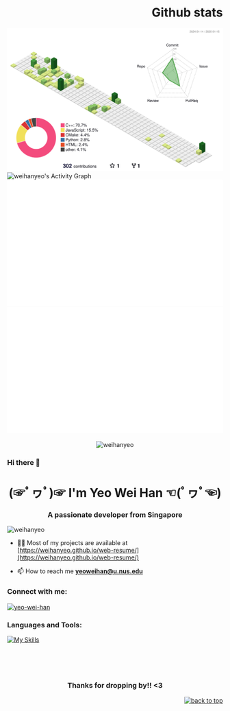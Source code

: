 <h1 align="right">Github stats</h1>
<div id="top"></div>
<picture>
  <source media="(prefers-color-scheme: dark)" srcset="https://raw.githubusercontent.com/weihanyeo/weihanyeo/master/profile-3d-contrib/profile-night-green.svg">
  <img alt="weihanyeo's GitHub Profile 3D Contrib" src="https://raw.githubusercontent.com/weihanyeo/weihanyeo/master/profile-3d-contrib/profile-green.svg">
</picture>

<picture>
  <source media="(prefers-color-scheme: dark)" srcset="https://github-readme-activity-graph.vercel.app/graph/?username=weihanyeo&bg_color=00000f&color=007bff&line=fac539&point=FFFFFF&hide_border=true">
  <img alt="weihanyeo's Activity Graph" src="https://github-readme-activity-graph.vercel.app/graph/?username=weihanyeo&bg_color=ffffff&color=007bff&line=47a042&point=255322&hide_border=true">
</picture>

<!-- https://github.com/jstrieb/github-stats -->
<div align="center">

<a href="https://github.com/weihanyeo/github-stats">
<picture>
  <source media="(prefers-color-scheme: dark)" srcset="https://raw.githubusercontent.com/weihanyeo/github-stats/master/generated/overview.svg#gh-dark-mode-only">
  <img alt="weihanyeo's github-stats" src="https://raw.githubusercontent.com/weihanyeo/github-stats/master/generated/overview.svg">
</picture>
</a>

<a href="https://github.com/weihanyeo/github-stats">
<picture>
  <source media="(prefers-color-scheme: dark)" srcset="https://raw.githubusercontent.com/weihanyeo/github-stats/master/generated/languages.svg#gh-dark-mode-only">
  <img alt="weihanyeo's github-stats" src="https://raw.githubusercontent.com/weihanyeo/github-stats/master/generated/languages.svg">
</picture>
</a>

<p><img align="center" src="https://github-readme-stats.vercel.app/api/top-langs?username=weihanyeo&show_icons=true&locale=en&layout=compact&theme=dark" alt="weihanyeo" /></p>

</div>

### Hi there 👋

<h1 align="center">(☞ﾟヮﾟ)☞  I'm Yeo Wei Han  ☜(ﾟヮﾟ☜)</h1>
<h3 align="center">A passionate developer from Singapore</h3>

<p align="left"> <img src="https://komarev.com/ghpvc/?username=weihanyeo&label=Profile%20views&color=0e75b6&style=flat" alt="weihanyeo" /> </p>

- 👨‍💻 Most of my projects are available at [https://weihanyeo.github.io/web-resume/](https://weihanyeo.github.io/web-resume/)

- 📫 How to reach me **yeoweihan@u.nus.edu**

<h3 align="left">Connect with me:</h3>
<p align="left">
<a href="https://linkedin.com/in/weihanyeo" target="blank"><img align="center" src="https://raw.githubusercontent.com/rahuldkjain/github-profile-readme-generator/master/src/images/icons/Social/linked-in-alt.svg" alt="yeo-wei-han" height="30" width="40" /></a>
</p>

<h3 align="left">Languages and Tools:</h3>

[![My Skills](https://skillicons.dev/icons?i=bash,c,cpp,css,figma,firebase,git,html,java,javascript,linux,mongodb,mysql,nextjs,nodejs,react,sass,tailwind,&perline=9)](https://skillicons.dev)

<br>
<br>
<br>
<h3 align="center">Thanks for dropping by!! <3 </h3>

<p align="right">
<a href="#top">
<picture>
  <source media="(prefers-color-scheme: dark)" srcset="https://raw.githubusercontent.com/weihanyeo/weihanyeo/master/icons/arrow-square-up-fac539.svg">
  <img alt="back to top" width="30px" height="30px" src="https://raw.githubusercontent.com/weihanyeo/weihanyeo/master/icons/arrow-square-up-fac539.svg">
</picture>
</a>
</p>
</main>
